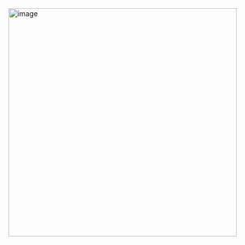 <img width="453" alt="image" src="https://github.com/user-attachments/assets/db04644b-4df4-49a9-9b40-a84669b785a2">
